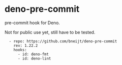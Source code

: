 # deno-pre-commit

pre-commit hook for Deno.

Not for public use yet, still have to be tested.

```
  - repo: https://github.com/bneijt/deno-pre-commit
    rev: 1.22.2
    hooks:
      - id: deno-fmt
      - id: deno-lint
```

